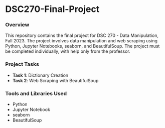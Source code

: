 # DSC270-Final-Project

### Overview

This repository contains the final project for DSC 270 - Data Manipulation, Fall 2023. The project involves data manipulation and web scraping using Python, Jupyter Notebooks, seaborn, and BeautifulSoup. The project must be completed individually, with help only from the professor.

### Project Tasks
- **Task 1**: Dictionary Creation
- **Task 2**: Web Scraping with BeautifulSoup

### Tools and Libraries Used
- Python
- Jupyter Notebook
- seaborn
- BeautifulSoup
